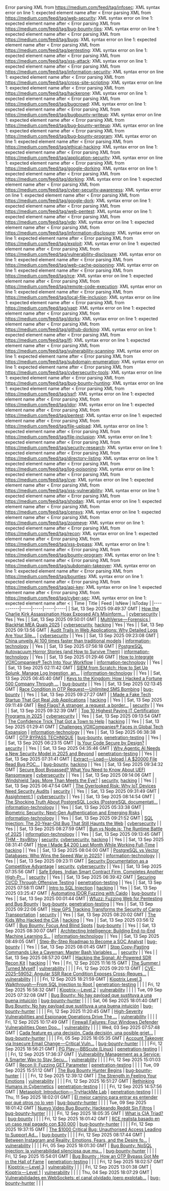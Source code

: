 Error parsing XML from https://medium.com/feed/tag/infosec: XML syntax error on line 1: expected element name after <
Error parsing XML from https://medium.com/feed/tag/web-security: XML syntax error on line 1: expected element name after <
Error parsing XML from https://medium.com/feed/tag/bug-bounty-tips: XML syntax error on line 1: expected element name after <
Error parsing XML from https://medium.com/feed/tag/bugs: XML syntax error on line 1: expected element name after <
Error parsing XML from https://medium.com/feed/tag/pentesting: XML syntax error on line 1: expected element name after <
Error parsing XML from https://medium.com/feed/tag/xss-attack: XML syntax error on line 1: expected element name after <
Error parsing XML from https://medium.com/feed/tag/information-security: XML syntax error on line 1: expected element name after <
Error parsing XML from https://medium.com/feed/tag/cross-site-scripting: XML syntax error on line 1: expected element name after <
Error parsing XML from https://medium.com/feed/tag/hackerone: XML syntax error on line 1: expected element name after <
Error parsing XML from https://medium.com/feed/tag/bugcrowd: XML syntax error on line 1: expected element name after <
Error parsing XML from https://medium.com/feed/tag/bugbounty-writeup: XML syntax error on line 1: expected element name after <
Error parsing XML from https://medium.com/feed/tag/bug-bounty-writeup: XML syntax error on line 1: expected element name after <
Error parsing XML from https://medium.com/feed/tag/bug-bounty-program: XML syntax error on line 1: expected element name after <
Error parsing XML from https://medium.com/feed/tag/ethical-hacking: XML syntax error on line 1: expected element name after <
Error parsing XML from https://medium.com/feed/tag/application-security: XML syntax error on line 1: expected element name after <
Error parsing XML from https://medium.com/feed/tag/google-dorking: XML syntax error on line 1: expected element name after <
Error parsing XML from https://medium.com/feed/tag/dorking: XML syntax error on line 1: expected element name after <
Error parsing XML from https://medium.com/feed/tag/cyber-security-awareness: XML syntax error on line 1: expected element name after <
Error parsing XML from https://medium.com/feed/tag/google-dork: XML syntax error on line 1: expected element name after <
Error parsing XML from https://medium.com/feed/tag/web-pentest: XML syntax error on line 1: expected element name after <
Error parsing XML from https://medium.com/feed/tag/vdp: XML syntax error on line 1: expected element name after <
Error parsing XML from https://medium.com/feed/tag/information-disclosure: XML syntax error on line 1: expected element name after <
Error parsing XML from https://medium.com/feed/tag/exploit: XML syntax error on line 1: expected element name after <
Error parsing XML from https://medium.com/feed/tag/vulnerability-disclosure: XML syntax error on line 1: expected element name after <
Error parsing XML from https://medium.com/feed/tag/web-cache-poisoning: XML syntax error on line 1: expected element name after <
Error parsing XML from https://medium.com/feed/tag/rce: XML syntax error on line 1: expected element name after <
Error parsing XML from https://medium.com/feed/tag/remote-code-execution: XML syntax error on line 1: expected element name after <
Error parsing XML from https://medium.com/feed/tag/local-file-inclusion: XML syntax error on line 1: expected element name after <
Error parsing XML from https://medium.com/feed/tag/vapt: XML syntax error on line 1: expected element name after <
Error parsing XML from https://medium.com/feed/tag/dorks: XML syntax error on line 1: expected element name after <
Error parsing XML from https://medium.com/feed/tag/github-dorking: XML syntax error on line 1: expected element name after <
Error parsing XML from https://medium.com/feed/tag/lfi: XML syntax error on line 1: expected element name after <
Error parsing XML from https://medium.com/feed/tag/vulnerability-scanning: XML syntax error on line 1: expected element name after <
Error parsing XML from https://medium.com/feed/tag/subdomain-enumeration: XML syntax error on line 1: expected element name after <
Error parsing XML from https://medium.com/feed/tag/cybersecurity-tools: XML syntax error on line 1: expected element name after <
Error parsing XML from https://medium.com/feed/tag/bug-bounty-hunting: XML syntax error on line 1: expected element name after <
Error parsing XML from https://medium.com/feed/tag/ssrf: XML syntax error on line 1: expected element name after <
Error parsing XML from https://medium.com/feed/tag/idor: XML syntax error on line 1: expected element name after <
Error parsing XML from https://medium.com/feed/tag/pentest: XML syntax error on line 1: expected element name after <
Error parsing XML from https://medium.com/feed/tag/file-upload: XML syntax error on line 1: expected element name after <
Error parsing XML from https://medium.com/feed/tag/file-inclusion: XML syntax error on line 1: expected element name after <
Error parsing XML from https://medium.com/feed/tag/security-research: XML syntax error on line 1: expected element name after <
Error parsing XML from https://medium.com/feed/tag/directory-listing: XML syntax error on line 1: expected element name after <
Error parsing XML from https://medium.com/feed/tag/log-poisoning: XML syntax error on line 1: expected element name after <
Error parsing XML from https://medium.com/feed/tag/cve: XML syntax error on line 1: expected element name after <
Error parsing XML from https://medium.com/feed/tag/xss-vulnerability: XML syntax error on line 1: expected element name after <
Error parsing XML from https://medium.com/feed/tag/shodan: XML syntax error on line 1: expected element name after <
Error parsing XML from https://medium.com/feed/tag/censys: XML syntax error on line 1: expected element name after <
Error parsing XML from https://medium.com/feed/tag/zoomeye: XML syntax error on line 1: expected element name after <
Error parsing XML from https://medium.com/feed/tag/recon: XML syntax error on line 1: expected element name after <
Error parsing XML from https://medium.com/feed/tag/xss-bypass: XML syntax error on line 1: expected element name after <
Error parsing XML from https://medium.com/feed/tag/bounty-program: XML syntax error on line 1: expected element name after <
Error parsing XML from https://medium.com/feed/tag/subdomain-takeover: XML syntax error on line 1: expected element name after <
Error parsing XML from https://medium.com/feed/tag/bounties: XML syntax error on line 1: expected element name after <
Error parsing XML from https://medium.com/feed/tag/api-key: XML syntax error on line 1: expected element name after <
Error parsing XML from https://medium.com/feed/tag/cyber-sec: XML syntax error on line 1: expected element name after <
| Time | Title | Feed | IsNew | IsToday |
|-----------|-----|-----|-----|-----|
| Sat, 13 Sep 2025 09:49:37 GMT | [ How the Charlie Kirk Assassination Hoax Exposed AI’s Misinform...](https://freedium.cfd/https://medium.com/p/661623c1d289) | [cybersecurity](https://medium.com/feed/tag/cybersecurity) | Yes | Yes |
| Sat, 13 Sep 2025 09:50:01 GMT | [MultiVerse — Forensics \| BlackHat MEA Quals 2025](https://freedium.cfd/https://medium.com/p/d6b2632195a9) | [cybersecurity](https://medium.com/feed/tag/cybersecurity), [hacking](https://medium.com/feed/tag/hacking) | Yes | Yes |
| Sat, 13 Sep 2025 09:13:56 GMT | [Audit Trails in Web Applications: Why Detailed Logs Are Your Sile...](https://freedium.cfd/https://medium.com/p/2e58a17dcc83) | [cybersecurity](https://medium.com/feed/tag/cybersecurity) |  | Yes |
| Sat, 13 Sep 2025 09:23:08 GMT | [China unveils AI 100 times faster than traditional models](https://freedium.cfd/https://medium.com/p/e3278fe02b0e) | [information-technology](https://medium.com/feed/tag/information-technology) |  | Yes |
| Sat, 13 Sep 2025 07:56:18 GMT | [PostgreSQL Autovacuum Horror Stories (and How to Survive Them)](https://freedium.cfd/https://medium.com/p/8be0a5e2f6a8) | [information-technology](https://medium.com/feed/tag/information-technology) |  | Yes |
| Sat, 13 Sep 2025 01:29:46 GMT | [How to Integrate VOXCompanies® Tech Into Your Workflow](https://freedium.cfd/https://medium.com/p/427fc7ed4a55) | [information-technology](https://medium.com/feed/tag/information-technology) |  | Yes |
| Sat, 13 Sep 2025 02:11:42 GMT | [SIEM from Scratch: How to Set Up Splunk, Manage Log Ingestion, an...](https://freedium.cfd/https://medium.com/p/43cedb9ec48e) | [information-technology](https://medium.com/feed/tag/information-technology) |  | Yes |
| Sat, 13 Sep 2025 06:45:40 GMT | [ Keys to the Kingdom: How I Hacked a Fortune 500 Company Through ...](https://freedium.cfd/https://medium.com/p/e26debedd3f3) | [bug-bounty](https://medium.com/feed/tag/bug-bounty) |  | Yes |
| Sat, 13 Sep 2025 02:13:45 GMT | [Race Condition in OTP Request — Unlimited SMS Bombing](https://freedium.cfd/https://medium.com/p/685b554d9bd3) | [bug-bounty](https://medium.com/feed/tag/bug-bounty) |  | Yes |
| Sat, 13 Sep 2025 09:27:27 GMT | [I Made a Fake Tech Startup That Got Real Job Applications](https://freedium.cfd/https://medium.com/p/ce3f23c00408) | [hacking](https://medium.com/feed/tag/hacking) |  | Yes |
| Sat, 13 Sep 2025 09:11:49 GMT | [Red Flags? A stranger, a request, a border…](https://freedium.cfd/https://medium.com/p/5455beb8c084) | [security](https://medium.com/feed/tag/security) |  | Yes |
| Sat, 13 Sep 2025 09:32:39 GMT | [Top 10 Highest Paying IT Certification Programs in 2025](https://freedium.cfd/https://medium.com/p/41f9c601df8a) | [cybersecurity](https://medium.com/feed/tag/cybersecurity) |  | Yes |
| Sat, 13 Sep 2025 09:13:54 GMT | [The Confidence Trick That Got a Town to Help](https://freedium.cfd/https://medium.com/p/28e2ee9b9cc5) | [hacking](https://medium.com/feed/tag/hacking) |  | Yes |
| Sat, 13 Sep 2025 01:29:41 GMT | [Challenges VOXCompanies® Faces in Global Tech Expansion](https://freedium.cfd/https://medium.com/p/eef4fa318d2e) | [information-technology](https://medium.com/feed/tag/information-technology) |  | Yes |
| Sat, 13 Sep 2025 06:38:38 GMT | [OTP BYPASS TECHNIQUE](https://freedium.cfd/https://medium.com/p/508e20a599e8) | [bug-bounty](https://medium.com/feed/tag/bug-bounty), [penetration-testing](https://medium.com/feed/tag/penetration-testing) |  | Yes |
| Sat, 13 Sep 2025 06:23:15 GMT | [Is Your Code Secure by Design?](https://freedium.cfd/https://medium.com/p/72b10f070a67) | [security](https://medium.com/feed/tag/security) |  | Yes |
| Sat, 13 Sep 2025 04:35:46 GMT | [Why Agentic AI Needs a New Security Model in 2025 and Beyond](https://freedium.cfd/https://medium.com/p/5e42211e2fbe) | [penetration-testing](https://medium.com/feed/tag/penetration-testing) |  | Yes |
| Sat, 13 Sep 2025 07:31:41 GMT | [Extract — Load — Upload \| A $20000 File Read Bug POC...](https://freedium.cfd/https://medium.com/p/931383c987b2) | [bug-bounty](https://medium.com/feed/tag/bug-bounty), [hacking](https://medium.com/feed/tag/hacking) |  | Yes |
| Sat, 13 Sep 2025 09:34:32 GMT | [Secure Boot Bypassed? What You Need to Know About UEFI Ransomware](https://freedium.cfd/https://medium.com/p/3cf3dd2fcbd7) | [cybersecurity](https://medium.com/feed/tag/cybersecurity) |  | Yes |
| Sat, 13 Sep 2025 09:14:06 GMT | [Windshield Tags: More Than Meets the Eye?](https://freedium.cfd/https://medium.com/p/e903493a2ff0) | [security](https://medium.com/feed/tag/security), [hacking](https://medium.com/feed/tag/hacking) |  | Yes |
| Sat, 13 Sep 2025 06:47:54 GMT | [The Overlooked Risk: Why IoT Devices Need Security Audits](https://freedium.cfd/https://medium.com/p/e8930ddbdf37) | [security](https://medium.com/feed/tag/security) |  | Yes |
| Sat, 13 Sep 2025 09:31:49 GMT | [Assighment:1](https://freedium.cfd/https://medium.com/p/a3c409247615) | [cybersecurity](https://medium.com/feed/tag/cybersecurity) |  | Yes |
| Sat, 13 Sep 2025 08:14:54 GMT | [The Shocking Truth About PostgreSQL Locks (PostgreSQL documentati...](https://freedium.cfd/https://medium.com/p/340c220734f1) | [information-technology](https://medium.com/feed/tag/information-technology) |  | Yes |
| Sat, 13 Sep 2025 05:33:38 GMT | [Biometric Security: Next-Gen Authentication and Emerging Risks](https://freedium.cfd/https://medium.com/p/2a42a57ec897) | [information-technology](https://medium.com/feed/tag/information-technology) |  | Yes |
| Sat, 13 Sep 2025 09:21:52 GMT | [SQL Injection: The 20-Year-Old Bug That Still Haunts the Web](https://freedium.cfd/https://medium.com/p/7f808bd07ad8) | [cybersecurity](https://medium.com/feed/tag/cybersecurity) |  | Yes |
| Sat, 13 Sep 2025 08:27:59 GMT | [Bun vs Node.js: The Runtime Battle of 2025](https://freedium.cfd/https://medium.com/p/78522a3f6d8d) | [information-technology](https://medium.com/feed/tag/information-technology) |  | Yes |
| Sat, 13 Sep 2025 09:13:45 GMT | [THM - ItsyBitsy](https://freedium.cfd/https://medium.com/p/cdd303e5e40d) | [security](https://medium.com/feed/tag/security), [cybersecurity](https://medium.com/feed/tag/cybersecurity), [hacking](https://medium.com/feed/tag/hacking) |  | Yes |
| Sat, 13 Sep 2025 08:31:41 GMT | [How I Made $4,200 Last Month While Working Full-Time](https://freedium.cfd/https://medium.com/p/07711f658e5c) | [hacking](https://medium.com/feed/tag/hacking) |  | Yes |
| Sat, 13 Sep 2025 08:04:00 GMT | [PostgreSQL vs Vector Databases: Who Wins the Speed War in 2025?](https://freedium.cfd/https://medium.com/p/e812559acd95) | [information-technology](https://medium.com/feed/tag/information-technology) |  | Yes |
| Sat, 13 Sep 2025 09:23:11 GMT | [Security Documentation as a Competitive Advantage](https://freedium.cfd/https://medium.com/p/af187e622518) | [security](https://medium.com/feed/tag/security), [cybersecurity](https://medium.com/feed/tag/cybersecurity) |  | Yes |
| Sat, 13 Sep 2025 07:35:56 GMT | [Safe Edges, Indian Smart Contract Firm, Completes Another High-Pr...](https://freedium.cfd/https://medium.com/p/e5d3f9faadb5) | [security](https://medium.com/feed/tag/security) |  | Yes |
| Sat, 13 Sep 2025 06:39:42 GMT | [Securing CI/CD Through Offensive Testing](https://freedium.cfd/https://medium.com/p/d35fdffe8b2e) | [penetration-testing](https://medium.com/feed/tag/penetration-testing) |  | Yes |
| Sat, 13 Sep 2025 07:58:11 GMT | [Intro to SQL Injection](https://freedium.cfd/https://medium.com/p/26d25c52ff55) | [hacking](https://medium.com/feed/tag/hacking) |  | Yes |
| Sat, 13 Sep 2025 03:25:47 GMT | [Automating IDOR Fuzzing with Caido](https://freedium.cfd/https://medium.com/p/b6d894228bb0) | [bug-bounty](https://medium.com/feed/tag/bug-bounty) |  | Yes |
| Sat, 13 Sep 2025 00:01:44 GMT | [Wfuzz: Fuzzing Web for Pentesting and Bug Bounty](https://freedium.cfd/https://medium.com/p/06eb43124603) | [bug-bounty](https://medium.com/feed/tag/bug-bounty), [penetration-testing](https://medium.com/feed/tag/penetration-testing) |  | Yes |
| Sat, 13 Sep 2025 09:22:06 GMT | [How GPS Tracking Transforms the Security of Cargo Transportation](https://freedium.cfd/https://medium.com/p/5d8a40b5e2cb) | [security](https://medium.com/feed/tag/security) |  | Yes |
| Sat, 13 Sep 2025 08:20:02 GMT | [The Kids Who Hacked the CIA](https://freedium.cfd/https://medium.com/p/0b29355265d0) | [hacking](https://medium.com/feed/tag/hacking) |  | Yes |
| Sat, 13 Sep 2025 03:56:12 GMT | [Bug Bounty: Focus And Blind Spots](https://freedium.cfd/https://medium.com/p/e1498838379e) | [bug-bounty](https://medium.com/feed/tag/bug-bounty) |  | Yes |
| Sat, 13 Sep 2025 08:30:07 GMT | [Architecting Intelligence: Building End-to-End Machine Learning S...](https://freedium.cfd/https://medium.com/p/a805dce67b90) | [information-technology](https://medium.com/feed/tag/information-technology) |  | Yes |
| Sat, 13 Sep 2025 08:49:05 GMT | [Step-By-Step Roadmap to Become a SOC Analyst](https://freedium.cfd/https://medium.com/p/77e0dd0264b2) | [bug-bounty](https://medium.com/feed/tag/bug-bounty) |  | Yes |
| Sat, 13 Sep 2025 08:01:45 GMT | [Stop Copy-Pasting Commands Like a Caveman: Master Bash Variables ...](https://freedium.cfd/https://medium.com/p/8d2db290af93) | [security](https://medium.com/feed/tag/security) |  | Yes |
| Sat, 13 Sep 2025 08:57:20 GMT | [Hacking the Signal: AI-Powered SDR Recon Kit](https://freedium.cfd/https://medium.com/p/67d3d463dee9) | [hacking](https://medium.com/feed/tag/hacking) |  | Yes |
| Fri, 12 Sep 2025 11:16:15 GMT | [The Summer I Turned Myself](https://freedium.cfd/https://medium.com/p/9da77ab33331) | [vulnerability](https://medium.com/feed/tag/vulnerability) |  |  |
| Fri, 12 Sep 2025 09:20:13 GMT | [CVE-2025–59052: Angular SSR Race Condition Exposes Cross-Reques...](https://freedium.cfd/https://medium.com/p/9d0ec4169fbf) | [vulnerability](https://medium.com/feed/tag/vulnerability) |  |  |
| Fri, 12 Sep 2025 18:21:59 GMT | [ Kioptrix Level 3 Walkthrough — From SQL Injection to Root ](https://freedium.cfd/https://medium.com/p/782d4f9685b5) | [penetration-testing](https://medium.com/feed/tag/penetration-testing) |  |  |
| Fri, 12 Sep 2025 16:58:32 GMT | [Kioptrix — Level 2](https://freedium.cfd/https://medium.com/p/76cab9e0aa1e) | [vulnerability](https://medium.com/feed/tag/vulnerability) |  |  |
| Tue, 09 Sep 2025 07:32:08 GMT | [ Bug Bounty: No hay payload que sustituya a una buena intuición](https://freedium.cfd/https://medium.com/p/e7f12dce0253) | [bug-bounty-hunter](https://medium.com/feed/tag/bug-bounty-hunter) |  |  |
| Sat, 06 Sep 2025 18:01:40 GMT | [ Bug Bounty: No hay payload que sustituya a una buena intuición](https://freedium.cfd/https://medium.com/p/49c7f079f32c) | [bug-bounty-hunter](https://medium.com/feed/tag/bug-bounty-hunter) |  |  |
| Fri, 12 Sep 2025 11:20:45 GMT | [High-Severity Vulnerabilities and Espionage Operations Drive The ...](https://freedium.cfd/https://medium.com/p/03371903a14e) | [vulnerability](https://medium.com/feed/tag/vulnerability) |  |  |
| Fri, 12 Sep 2025 10:17:49 GMT | [Firewall Failures: Four Windows Defender Vulnerabilities Open Doo...](https://freedium.cfd/https://medium.com/p/a4c46ad26fa9) | [vulnerability](https://medium.com/feed/tag/vulnerability) |  |  |
| Wed, 03 Sep 2025 07:57:48 GMT | [ Cada feature es una decisión. Cada decisión, una posible griet...](https://freedium.cfd/https://medium.com/p/3ba14ee1bac8) | [bug-bounty-hunter](https://medium.com/feed/tag/bug-bounty-hunter) |  |  |
| Fri, 05 Sep 2025 16:05:35 GMT | [ Account Takeover via Insecure Email Change — Critical Vuln...](https://freedium.cfd/https://medium.com/p/b67d44d7f600) | [bug-bounty-hunter](https://medium.com/feed/tag/bug-bounty-hunter) |  |  |
| Fri, 12 Sep 2025 18:56:21 GMT | [PG Play — BBScute (Linux)](https://freedium.cfd/https://medium.com/p/eea6c914b5a6) | [penetration-testing](https://medium.com/feed/tag/penetration-testing) |  |  |
| Fri, 12 Sep 2025 17:36:37 GMT | [Vulnerability Management as a Service: A Smarter Way to Stay Secu...](https://freedium.cfd/https://medium.com/p/798860f4a0f7) | [vulnerability](https://medium.com/feed/tag/vulnerability) |  |  |
| Fri, 12 Sep 2025 15:01:03 GMT | [Recon II: Fuzzing GET Parameter](https://freedium.cfd/https://medium.com/p/ba33a865e899) | [penetration-testing](https://medium.com/feed/tag/penetration-testing) |  |  |
| Tue, 09 Sep 2025 15:51:12 GMT | [The Bug Bounty Hunter Begins](https://freedium.cfd/https://medium.com/p/916ea2eb3f4a) | [bug-bounty-hunter](https://medium.com/feed/tag/bug-bounty-hunter) |  |  |
| Fri, 12 Sep 2025 12:39:12 GMT | [The Strength in Feeling Your Emotions](https://freedium.cfd/https://medium.com/p/2efd2ee07bcf) | [vulnerability](https://medium.com/feed/tag/vulnerability) |  |  |
| Fri, 12 Sep 2025 16:51:27 GMT | [Rethinking Humans in Cybernetics](https://freedium.cfd/https://medium.com/p/fc22bb4470fc) | [penetration-testing](https://medium.com/feed/tag/penetration-testing) |  |  |
| Fri, 12 Sep 2025 14:57:56 GMT | [Metasploit: Introduction — TryHackMe Lab](https://freedium.cfd/https://medium.com/p/76ba496fe000) | [penetration-testing](https://medium.com/feed/tag/penetration-testing) |  |  |
| Thu, 11 Sep 2025 18:02:01 GMT | [ El mejor camino para entrar es entender por qué otros no lo ven](https://freedium.cfd/https://medium.com/p/87c051c7011c) | [bug-bounty-hunter](https://medium.com/feed/tag/bug-bounty-hunter) |  |  |
| Tue, 09 Sep 2025 18:01:42 GMT | [Nuevo Video Bug Bounty: Hackeando Reddit Sin Filtros](https://freedium.cfd/https://medium.com/p/df82b7338145) | [bug-bounty-hunter](https://medium.com/feed/tag/bug-bounty-hunter) |  |  |
| Fri, 12 Sep 2025 18:05:35 GMT | [What is CIA Triad?](https://freedium.cfd/https://medium.com/p/850ac55315c1) | [bug-bounty](https://medium.com/feed/tag/bug-bounty) |  |  |
| Fri, 12 Sep 2025 18:01:42 GMT | [ RCE realista basado en un caso real pagado con $30,000](https://freedium.cfd/https://medium.com/p/a9a5412ee14d) | [bug-bounty-hunter](https://medium.com/feed/tag/bug-bounty-hunter) |  |  |
| Fri, 12 Sep 2025 19:37:15 GMT | [The $1000 Critical Bug: Unauthorised Access Leading to Support Ad...](https://freedium.cfd/https://medium.com/p/572d687566cd) | [bug-bounty](https://medium.com/feed/tag/bug-bounty) |  |  |
| Fri, 12 Sep 2025 08:17:44 GMT | [Between Instagram and Reality: Emotions, Fears, and the Desire fo...](https://freedium.cfd/https://medium.com/p/9a638000e08f) | [vulnerability](https://medium.com/feed/tag/vulnerability) |  |  |
| Fri, 05 Sep 2025 18:01:30 GMT | [ Bug Bounty: NoSQL Injection: la vulnerabilidad silenciosa que mu...](https://freedium.cfd/https://medium.com/p/0a1b45f53bd7) | [bug-bounty-hunter](https://medium.com/feed/tag/bug-bounty-hunter) |  |  |
| Fri, 12 Sep 2025 15:54:01 GMT | [Bug Bounty : How an OTP Bypass Got Me in the Hall of Fame](https://freedium.cfd/https://medium.com/p/5db11bb34e2c) | [penetration-testing](https://medium.com/feed/tag/penetration-testing) |  |  |
| Fri, 12 Sep 2025 18:02:57 GMT | [Kioptrix — Level 3](https://freedium.cfd/https://medium.com/p/10d11c051e17) | [vulnerability](https://medium.com/feed/tag/vulnerability) |  |  |
| Fri, 12 Sep 2025 13:01:38 GMT | [Kioptrix — Level 1](https://freedium.cfd/https://medium.com/p/fa0a7bb2d41c) | [vulnerability](https://medium.com/feed/tag/vulnerability) |  |  |
| Thu, 04 Sep 2025 18:07:29 GMT | [ Vulnerabilidades en WebSockets: el canal olvidado (pero explotab...](https://freedium.cfd/https://medium.com/p/8512ab4bddf3) | [bug-bounty-hunter](https://medium.com/feed/tag/bug-bounty-hunter) |  |  |
